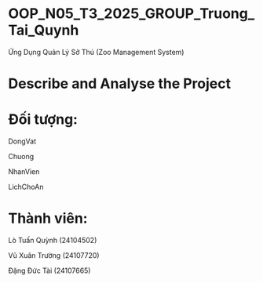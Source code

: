 # OOP_N05_T3_2025_GROUP_Truong_Tai_Quynh
Ứng Dụng Quản Lý Sở Thú (Zoo Management System)
# Describe and Analyse the Project
# Đối tượng:
DongVat

Chuong

NhanVien

LichChoAn

# Thành viên:
Lò Tuấn Quỳnh (24104502)

Vũ Xuân Trường (24107720)

Đặng Đức Tài (24107665)


